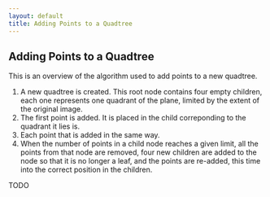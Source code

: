 ```yaml
---
layout: default
title: Adding Points to a Quadtree
---
```


## Adding Points to a Quadtree

This is an overview of the algorithm used to add points to a new quadtree.

1. A new quadtree is created. This root node contains four empty children, each 
   one represents one quadrant of the plane, limited by the extent of the 
   original image.
1. The first point is added. It is placed in the child correponding to the 
   quadrant it lies is.
1. Each point that is added in the same way.
1. When the number of points in a child node reaches a given limit, all the 
   points from that node are removed, four new children are added to the node 
   so that it is no longer a leaf, and the points are re-added, this time into 
   the correct position in the children.

TODO

<!--
Created:  Thu 19 Jun 2014 09:01 PM
Modified: Sat 21 Jun 2014 07:26 PM
-->
